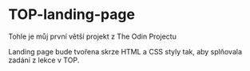 # TOP-landing-page
Tohle je můj první větší projekt z The Odin Projectu

Landing page bude tvořena skrze HTML a CSS styly tak, aby splňovala zadání z lekce v TOP.
